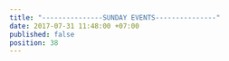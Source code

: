 ```yaml
---
title: "---------------SUNDAY EVENTS---------------"
date: 2017-07-31 11:48:00 +07:00
published: false
position: 38
---
```


